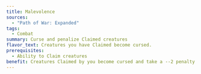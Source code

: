 ```yaml
---
title: Malevolence
sources:
  - "Path of War: Expanded"
tags:
  - Combat
summary: Curse and penalize Claimed creatures
flavor_text: Creatures you have Claimed become cursed.
prerequisites:
  - Ability to Claim creatures
benefit: Creatures Claimed by you become cursed and take a --2 penalty on combat maneuver checks and skill checks for as long as they are Claimed.
---
```

